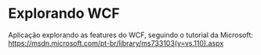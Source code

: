 # Explorando WCF
Aplicação explorando as features do WCF, seguindo o tutorial da Microsoft: https://msdn.microsoft.com/pt-br/library/ms733103(v=vs.110).aspx
